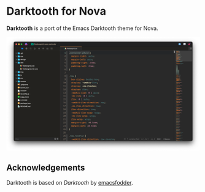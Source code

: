# Darktooth for Nova

**Darktooth** is a port of the Emacs Darktooth theme for Nova.

![](https://raw.githubusercontent.com/jeremyfuksa/Darktooth.novaextension/main/Images/extension/darktooth-screenshot.png)

## Acknowledgements

Darktooth is based on _Darktooth_ by [emacsfodder](https://github.com/emacsfodder/emacs-theme-darktooth).
